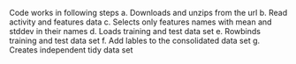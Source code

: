 Code works in following steps
a. Downloads and unzips from the url
b. Read activity and features data
c. Selects only features names with mean and stddev in their names
d. Loads training and test data set
e. Rowbinds training and test data set
f. Add lables to the consolidated data set
g. Creates independent tidy data set
